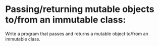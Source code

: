 # Passing/returning mutable objects to/from an immutable class:
Write a program that passes and returns a mutable object to/from an immutable class.